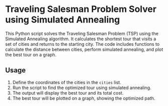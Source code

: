 # Traveling Salesman Problem Solver using Simulated Annealing

This Python script solves the Traveling Salesman Problem (TSP) using the Simulated Annealing algorithm. It calculates the shortest tour that visits a set of cities and returns to the starting city. The code includes functions to calculate the distance between cities, perform simulated annealing, and plot the best tour on a graph.

## Usage

1. Define the coordinates of the cities in the `cities` list.
2. Run the script to find the optimized tour using simulated annealing.
3. The output will display the best tour and its total cost.
4. The best tour will be plotted on a graph, showing the optimized path.

